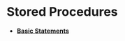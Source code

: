 # Stored Procedures<a name="EN-US_TOPIC_0245374599"></a>

-   **[Basic Statements](dolphin-basic-statements.md)**  

